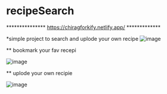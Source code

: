 # recipeSearch

*************** https://chiragforkify.netlify.app/ *************



*simple project to search and uplode your own recipe 
![image](https://user-images.githubusercontent.com/95214643/145178411-410314e3-a52e-486d-9f4d-1ed31d5541a5.png)

** bookmark your fav recepi 

![image](https://user-images.githubusercontent.com/95214643/145178338-2709c1e3-b2d8-4491-8ad8-f1278977da85.png)

** uplode your own recipie

![image](https://user-images.githubusercontent.com/95214643/145178496-bdb1d320-d29d-4300-9a02-8822ca2b120f.png)
